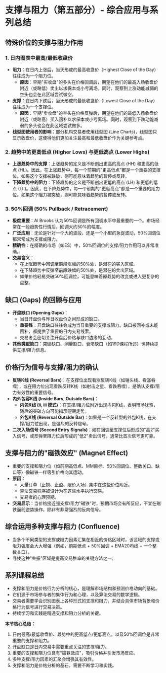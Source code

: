 # 支撑与阻力（第五部分）- 综合应用与系列总结 

## 特殊价位的支撑与阻力作用

### 1. 日内图表中最高/最低收盘价
-   **阻力**：在日内上涨后，当天形成的最高收盘价（Highest Close of the Day）往往成为一个阻力位。
    -   **原因**：早期"买收盘"的多头在价格回调后，期望在他们的最高入场收盘价附近（或略低）卖出以求保本或小亏离场。同时，观察到上涨动能减弱的空头也会在此区域尝试做空。
-   **支撑**：在日内下跌后，当天形成的最低收盘价（Lowest Close of the Day）往往成为一个支撑位。
    -   **原因**：早期"卖收盘"的空头在价格反弹后，期望在他们的最低入场收盘价附近（或略高）买入回补以求保本或小亏离场。同时，观察到下跌动能减弱的多头也会在此区域尝试做多。
-   **线型图使用者的影响**：部分机构交易者使用线型图 (Line Charts)，线型图只显示收盘价，这使得他们更加关注最高和最低收盘价作为关键参考点。

### 2. 趋势中的更高低点 (Higher Lows) 与更低高点 (Lower Highs)
-   **上涨趋势中的支撑**：上涨趋势的定义是不断创出更高的高点 (HH) 和更高的低点 (HL)。因此，在上涨趋势中，每一个前期的"更高低点"都是一个重要的支撑位。如果这个支撑被跌破，则可能意味着趋势的暂停或反转。
-   **下降趋势中的阻力**：下降趋势的定义是不断创出更低的高点 (LH) 和更低的低点 (LL)。因此，在下降趋势中，每一个前期的"更低高点"都是一个重要的阻力位。如果这个阻力被突破，则可能意味着趋势的暂停或反转。

### 3. 50%回调 (50% Pullback / Retracement)
-   **极度重要**：Al Brooks 认为50%回调是所有回调水平中最重要的一个。市场经常在一段趋势性行情后，回调大约50%的幅度。
-   **广泛应用**：无论是针对一个大的波段，还是一个小型的急促波动，50%回调位都常常成为支撑或阻力。
-   **精确性**：在精确的市场（如ES）中，50%回调位的支撑/阻力作用可以非常准确。
-   **交易含义**：
    -   在上涨趋势中回调至前段涨幅的50%处，是潜在的买入区域。
    -   在下降趋势中反弹至前段跌幅的50%处，是潜在的卖出区域。
    -   如果价格轻易突破50%回调位，可能意味着原趋势的改变或进入更复杂的盘整。

## 缺口 (Gaps) 的回顾与应用
-   **开盘缺口 (Opening Gaps)**：
    -   当日开盘价与昨日收盘价之间形成的缺口。
    -   **重要性**：开盘缺口往往会成为当日重要的支撑或阻力。缺口被回补或未能回补，都提供了重要的日内交易线索。
    -   交易者会密切关注开盘后价格与缺口边缘的互动。
-   **其他类型缺口**：突破缺口、测量缺口、衰竭缺口（如19D课程所述）也持续提供支撑/阻力信息。

## 价格行为信号与支撑/阻力的确认
-   **反转K线 (Reversal Bars)**：在支撑位出现看涨反转K线（如锤头线、看涨吞噬），或在阻力位出现看跌反转K线（如射击之星、看跌吞噬），是确认支撑/阻力有效性的重要信号。
-   **内外包容K线 (Inside Bars, Outside Bars)**：
    -   **内包K线 (ii, iii 模式)**：在支撑/阻力位附近出现内包K线，表明市场犹豫，随后的突破方向可能指示短期走势。
    -   **外包K线 (Reversal Outside Bar)**：如果是一个反转型的外包K线，在支撑/阻力位出现，是强烈的反转信号。
-   **二次入场信号 (Second Entry Signals)**：如在回调至支撑位后形成的"高2"买入信号，或反弹至阻力位后形成的"低2"卖出信号，通常比首次信号更可靠。

## 支撑与阻力的"磁铁效应" (Magnet Effect)
-   重要的支撑和阻力位（如前期高低点、MM目标、50%回调位、整数关口、缺口等）像磁铁一样吸引价格向其运动。
-   **原因**：
    -   大量订单（止损、止盈、限价入场）集中在这些价位附近。
    -   算法交易程序被设计为在这些水平执行交易。
    -   交易者的心理预期。
-   **交易启示**：当价格接近强支撑/阻力"磁铁"时，预期市场会有所反应，不宜在磁铁面前逆势操作，除非有非常强烈的反向信号。

## 综合运用多种支撑与阻力 (Confluence)
-   当多个不同类型的支撑或阻力因素汇集在相近的价格区域时，该区域的支撑或阻力强度会大大增强（例如，前期低点 + 50%回调 + EMA20均线 + 一个整数关口）。
-   寻找这种"共振"区域是提高交易胜率的关键方法之一。

## 系列课程总结
-   支撑和阻力是价格行为分析的核心，是理解市场结构和预测价格动向的基础。
-   它们源于市场参与者的集体行为和心理，以及算法交易的数学逻辑。
-   交易者需要学会识别图表上各种形式的支撑和阻力，并结合具体市场背景和价格行为信号进行交易决策。
-   持续学习和实践是精通支撑和阻力分析的关键。

**本节核心总结：**
1.  日内最高/最低收盘价、趋势中的更高低点/更低高点，以及50%回调位是非常重要的支撑和阻力。
2.  开盘缺口是日内交易中需要重点关注的支撑/阻力。
3.  重要的支撑和阻力位具有"磁铁效应"，吸引价格并引发市场反应。
4.  多种支撑/阻力因素的汇聚会增强其有效性。
5.  支撑和阻力是价格分析的基石，需要不断学习和实践。 